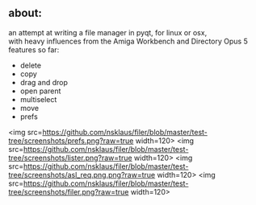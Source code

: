 about:   
---   
an attempt at writing a file manager in pyqt, for linux or osx,   
with heavy influences from the Amiga Workbench and Directory Opus 5  
features so far:
- delete
- copy
- drag and drop
- open parent
- multiselect
- move
- prefs

<img src=https://github.com/nsklaus/filer/blob/master/test-tree/screenshots/prefs.png?raw=true width=120>
<img src=https://github.com/nsklaus/filer/blob/master/test-tree/screenshots/lister.png?raw=true width=120>
<img src=https://github.com/nsklaus/filer/blob/master/test-tree/screenshots/asl_req.png.png?raw=true width=120>
<img src=https://github.com/nsklaus/filer/blob/master/test-tree/screenshots/filer.png?raw=true width=120>


